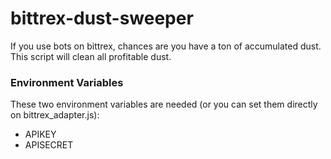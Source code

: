 # bittrex-dust-sweeper
If you use bots on bittrex, chances are you have a ton of accumulated dust. This script will clean all profitable dust.

### Environment Variables

These two environment variables are needed (or you can set them directly on bittrex_adapter.js):

* APIKEY
* APISECRET

